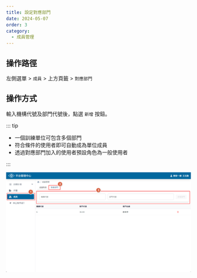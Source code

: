 ```yaml
---
title: 設定對應部門
date: 2024-05-07
order: 3
category:
  - 成員管理
---
```


## 操作路徑

左側選單 > ```成員``` > 上方頁籤 > ```對應部門```

## 操作方式

輸入機構代號及部門代號後，點選 ```新增``` 按鈕。

::: tip

- 一個訓練單位可包含多個部門
- 符合條件的使用者即可自動成為單位成員
- 透過對應部門加入的使用者預設角色為一般使用者

:::

![設定對應部門](./images/department-mapping-1.png)
